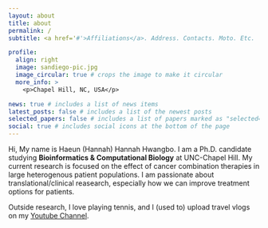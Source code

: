 ```yaml
---
layout: about
title: about
permalink: /
subtitle: <a href='#'>Affiliations</a>. Address. Contacts. Moto. Etc.

profile:
  align: right
  image: sandiego-pic.jpg
  image_circular: true # crops the image to make it circular
  more_info: >
    <p>Chapel Hill, NC, USA</p>

news: true # includes a list of news items
latest_posts: false # includes a list of the newest posts
selected_papers: false # includes a list of papers marked as "selected={true}"
social: true # includes social icons at the bottom of the page
---
```


Hi, My name is Haeun (Hannah) Hannah Hwangbo. I am a Ph.D. candidate studying **Bioinformatics & Computational Biology** at UNC-Chapel Hill. My current research is focused on the effect of cancer combination therapies in large heterogenous patient populations. I am passionate about translational/clinical reasearch, especially how we can improve treatment options for patients.

Outside research, I love playing tennis, and I (used to) upload travel vlogs on my [Youtube Channel](https://www.youtube.com/channel/UCJjRadUEZXN-Xs_6Qvd11bQ).